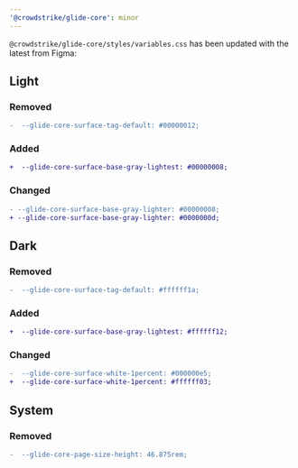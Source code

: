 ```yaml
---
'@crowdstrike/glide-core': minor
---
```


`@crowdstrike/glide-core/styles/variables.css` has been updated with the latest from Figma:

## Light

### Removed

```diff
-  --glide-core-surface-tag-default: #00000012;
```

### Added

```diff
+  --glide-core-surface-base-gray-lightest: #00000008;
```

### Changed

```diff
- --glide-core-surface-base-gray-lighter: #00000008;
+ --glide-core-surface-base-gray-lighter: #0000000d;
```

## Dark

### Removed

```diff
-  --glide-core-surface-tag-default: #ffffff1a;
```

### Added

```diff
+  --glide-core-surface-base-gray-lightest: #ffffff12;
```

### Changed

```diff
-  --glide-core-surface-white-1percent: #000000e5;
+  --glide-core-surface-white-1percent: #ffffff03;
```

## System

### Removed

```diff
-  --glide-core-page-size-height: 46.875rem;
```
